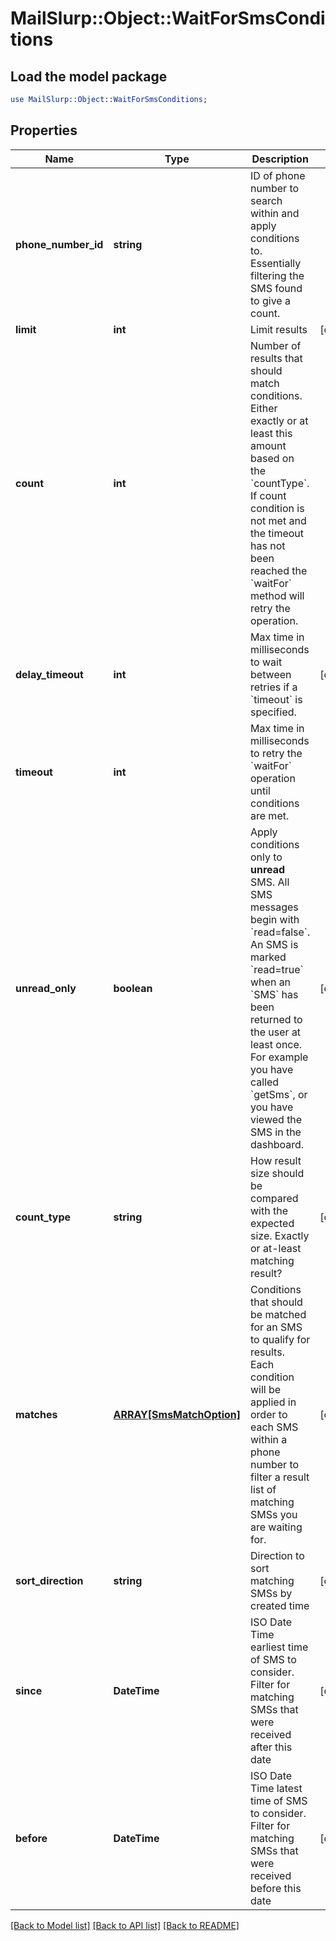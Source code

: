 # MailSlurp::Object::WaitForSmsConditions

## Load the model package
```perl
use MailSlurp::Object::WaitForSmsConditions;
```

## Properties
Name | Type | Description | Notes
------------ | ------------- | ------------- | -------------
**phone_number_id** | **string** | ID of phone number to search within and apply conditions to. Essentially filtering the SMS found to give a count. | 
**limit** | **int** | Limit results | [optional] 
**count** | **int** | Number of results that should match conditions. Either exactly or at least this amount based on the &#x60;countType&#x60;. If count condition is not met and the timeout has not been reached the &#x60;waitFor&#x60; method will retry the operation. | 
**delay_timeout** | **int** | Max time in milliseconds to wait between retries if a &#x60;timeout&#x60; is specified. | [optional] 
**timeout** | **int** | Max time in milliseconds to retry the &#x60;waitFor&#x60; operation until conditions are met. | 
**unread_only** | **boolean** | Apply conditions only to **unread** SMS. All SMS messages begin with &#x60;read&#x3D;false&#x60;. An SMS is marked &#x60;read&#x3D;true&#x60; when an &#x60;SMS&#x60; has been returned to the user at least once. For example you have called &#x60;getSms&#x60;, or you have viewed the SMS in the dashboard. | [optional] 
**count_type** | **string** | How result size should be compared with the expected size. Exactly or at-least matching result? | [optional] 
**matches** | [**ARRAY[SmsMatchOption]**](SmsMatchOption) | Conditions that should be matched for an SMS to qualify for results. Each condition will be applied in order to each SMS within a phone number to filter a result list of matching SMSs you are waiting for. | [optional] 
**sort_direction** | **string** | Direction to sort matching SMSs by created time | [optional] 
**since** | **DateTime** | ISO Date Time earliest time of SMS to consider. Filter for matching SMSs that were received after this date | [optional] 
**before** | **DateTime** | ISO Date Time latest time of SMS to consider. Filter for matching SMSs that were received before this date | [optional] 

[[Back to Model list]](../README#documentation-for-models) [[Back to API list]](../README#documentation-for-api-endpoints) [[Back to README]](../README)


